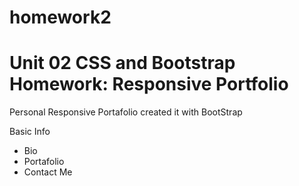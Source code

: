 # homework2

# Unit 02 CSS and Bootstrap Homework: Responsive Portfolio

Personal Responsive Portafolio created it with BootStrap

Basic Info

- Bio
- Portafolio
- Contact Me


